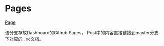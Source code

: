 # Pages
[Page](https://theyelda.github.io/Dashboard/)

该分支存放Dashboard的Github Pages， Post中的内容直接链接到master分支下对应的 `.md`文档。


